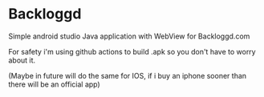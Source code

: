 # Backloggd

Simple android studio Java application with WebView for Backloggd.com

For safety i'm using github actions to build .apk so you don't have to worry about it.

(Maybe in future will do the same for IOS, if i buy an iphone sooner than there will be an official app)
